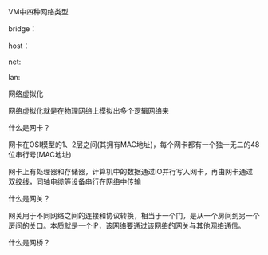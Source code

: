 VM中四种网络类型

bridge：

host：

net:

lan:





网络虚拟化

网络虚拟化就是在物理网络上模拟出多个逻辑网络来



什么是网卡？

网卡在OSI模型的1、2层之间(其拥有MAC地址)，每个网卡都有一个独一无二的48位串行号(MAC地址)

网卡上有处理器和存储器，计算机中的数据通过IO并行写入网卡，再由网卡通过双绞线，同轴电缆等设备串行在网络中传输



什么是网关？

网关用于不同网络之间的连接和协议转换，相当于一个门，是从一个房间到另一个房间的关口。本质就是一个IP，该网络要通过该网络的网关与其他网络通信。



什么是网桥？





